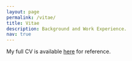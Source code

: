 ```yaml
---
layout: page
permalink: /vitae/
title: Vitae
description: Background and Work Experience.
nav: true
---
```


My full CV is available [here](https://s3.us-east-2.amazonaws.com/blaisecruz.com/assets/cv2022.pdf) for reference.